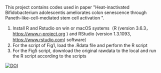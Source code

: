 This project contains codes used in paper "Heat-inactivated Bifidobacterium adolescentis ameliorates colon senescence through Paneth-like-cell-mediated stem cell activation ".

1. Install R and Rstudio on win or macOS systems（R (version 3.6.3，https://www.r-project.org ) and RStudio (version 1.3.1093, https://www.rstudio.com) software）
2. For the script of Fig1, load the .Rdata file and perform the R script
3. For the Fig5 script, download the original rawdata to the local and run the R script according to the scripts

[![DOI](https://zenodo.org/badge/488084619.svg)](https://zenodo.org/badge/latestdoi/488084619)
